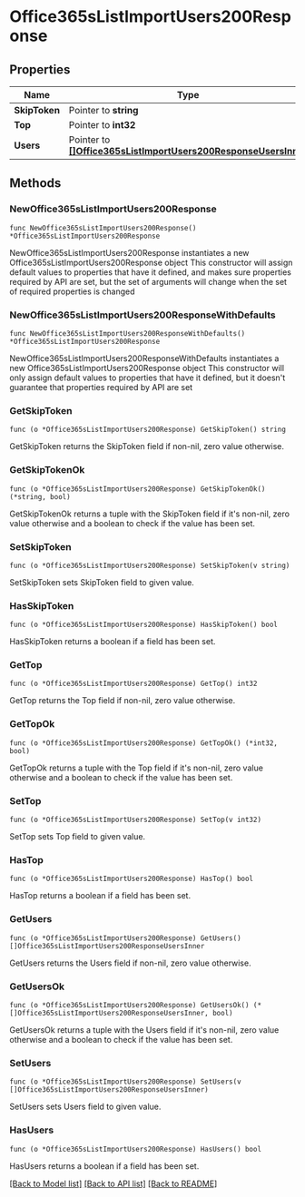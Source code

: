 # Office365sListImportUsers200Response

## Properties

Name | Type | Description | Notes
------------ | ------------- | ------------- | -------------
**SkipToken** | Pointer to **string** |  | [optional] 
**Top** | Pointer to **int32** |  | [optional] 
**Users** | Pointer to [**[]Office365sListImportUsers200ResponseUsersInner**](Office365sListImportUsers200ResponseUsersInner.md) |  | [optional] 

## Methods

### NewOffice365sListImportUsers200Response

`func NewOffice365sListImportUsers200Response() *Office365sListImportUsers200Response`

NewOffice365sListImportUsers200Response instantiates a new Office365sListImportUsers200Response object
This constructor will assign default values to properties that have it defined,
and makes sure properties required by API are set, but the set of arguments
will change when the set of required properties is changed

### NewOffice365sListImportUsers200ResponseWithDefaults

`func NewOffice365sListImportUsers200ResponseWithDefaults() *Office365sListImportUsers200Response`

NewOffice365sListImportUsers200ResponseWithDefaults instantiates a new Office365sListImportUsers200Response object
This constructor will only assign default values to properties that have it defined,
but it doesn't guarantee that properties required by API are set

### GetSkipToken

`func (o *Office365sListImportUsers200Response) GetSkipToken() string`

GetSkipToken returns the SkipToken field if non-nil, zero value otherwise.

### GetSkipTokenOk

`func (o *Office365sListImportUsers200Response) GetSkipTokenOk() (*string, bool)`

GetSkipTokenOk returns a tuple with the SkipToken field if it's non-nil, zero value otherwise
and a boolean to check if the value has been set.

### SetSkipToken

`func (o *Office365sListImportUsers200Response) SetSkipToken(v string)`

SetSkipToken sets SkipToken field to given value.

### HasSkipToken

`func (o *Office365sListImportUsers200Response) HasSkipToken() bool`

HasSkipToken returns a boolean if a field has been set.

### GetTop

`func (o *Office365sListImportUsers200Response) GetTop() int32`

GetTop returns the Top field if non-nil, zero value otherwise.

### GetTopOk

`func (o *Office365sListImportUsers200Response) GetTopOk() (*int32, bool)`

GetTopOk returns a tuple with the Top field if it's non-nil, zero value otherwise
and a boolean to check if the value has been set.

### SetTop

`func (o *Office365sListImportUsers200Response) SetTop(v int32)`

SetTop sets Top field to given value.

### HasTop

`func (o *Office365sListImportUsers200Response) HasTop() bool`

HasTop returns a boolean if a field has been set.

### GetUsers

`func (o *Office365sListImportUsers200Response) GetUsers() []Office365sListImportUsers200ResponseUsersInner`

GetUsers returns the Users field if non-nil, zero value otherwise.

### GetUsersOk

`func (o *Office365sListImportUsers200Response) GetUsersOk() (*[]Office365sListImportUsers200ResponseUsersInner, bool)`

GetUsersOk returns a tuple with the Users field if it's non-nil, zero value otherwise
and a boolean to check if the value has been set.

### SetUsers

`func (o *Office365sListImportUsers200Response) SetUsers(v []Office365sListImportUsers200ResponseUsersInner)`

SetUsers sets Users field to given value.

### HasUsers

`func (o *Office365sListImportUsers200Response) HasUsers() bool`

HasUsers returns a boolean if a field has been set.


[[Back to Model list]](../README.md#documentation-for-models) [[Back to API list]](../README.md#documentation-for-api-endpoints) [[Back to README]](../README.md)



